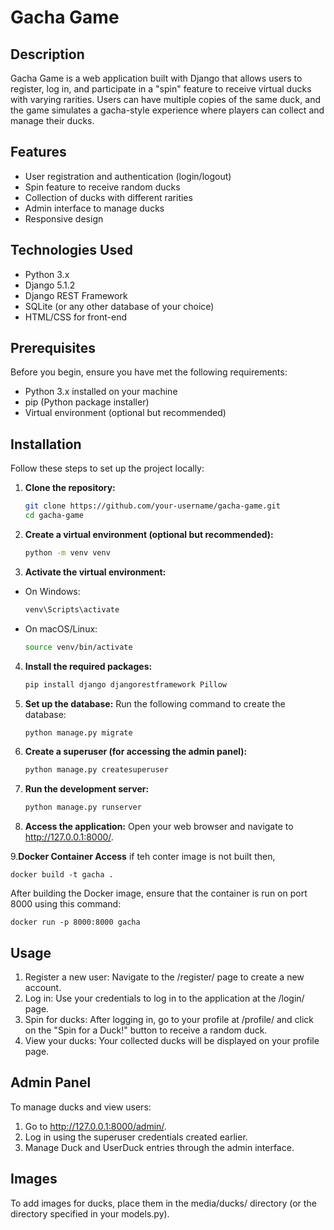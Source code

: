 # Gacha Game

## Description

Gacha Game is a web application built with Django that allows users to register, log in, and participate in a "spin" feature to receive virtual ducks with varying rarities. Users can have multiple copies of the same duck, and the game simulates a gacha-style experience where players can collect and manage their ducks.

## Features

- User registration and authentication (login/logout)
- Spin feature to receive random ducks
- Collection of ducks with different rarities
- Admin interface to manage ducks
- Responsive design

## Technologies Used

- Python 3.x
- Django 5.1.2
- Django REST Framework
- SQLite (or any other database of your choice)
- HTML/CSS for front-end

## Prerequisites

Before you begin, ensure you have met the following requirements:

- Python 3.x installed on your machine
- pip (Python package installer)
- Virtual environment (optional but recommended)

## Installation

Follow these steps to set up the project locally:

1. **Clone the repository:**

   ```bash
   git clone https://github.com/your-username/gacha-game.git
   cd gacha-game

2. **Create a virtual environment (optional but recommended):**

   ```bash
   python -m venv venv

3. **Activate the virtual environment:**

- On Windows:
   ```bash
   venv\Scripts\activate
   
- On macOS/Linux:
   ```bash
   source venv/bin/activate
   
4. **Install the required packages:**

   ```bash
   pip install django djangorestframework Pillow

5. **Set up the database:**
   Run the following command to create the database:

   ```bash
   python manage.py migrate

6. **Create a superuser (for accessing the admin panel):**

   ```bash
   python manage.py createsuperuser

7. **Run the development server:**

   ```bash
   python manage.py runserver


8. **Access the application:**
Open your web browser and navigate to http://127.0.0.1:8000/.



9.**Docker Container Access**
   if teh conter image is not built then, 
   
    docker build -t gacha .
    
After building the Docker image, ensure that the container is run on port 8000 using this command:

    docker run -p 8000:8000 gacha

## Usage

1. Register a new user: Navigate to the /register/ page to create a new account.
2. Log in: Use your credentials to log in to the application at the /login/ page.
3. Spin for ducks: After logging in, go to your profile at /profile/ and click on the "Spin for a Duck!" button to receive a random duck.
4. View your ducks: Your collected ducks will be displayed on your profile page.

## Admin Panel

To manage ducks and view users:

1. Go to http://127.0.0.1:8000/admin/.
2. Log in using the superuser credentials created earlier.
3. Manage Duck and UserDuck entries through the admin interface.

## Images

To add images for ducks, place them in the media/ducks/ directory (or the directory specified in your models.py).
